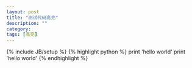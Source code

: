 ```yaml
---
layout: post
title: "测试代码高亮"
description: ""
category: 
tags: [高亮]
---
```

{% include JB/setup %}
{% highlight python %}
print 'hello world'
print 'hello world'
{% endhighlight %}
